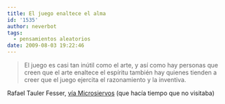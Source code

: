 ```yaml
---
title: El juego enaltece el alma
id: '1535'
author: neverbot
tags:
  - pensamientos aleatorios
date: 2009-08-03 19:22:46
---
```


> El juego es casi tan inútil como el arte, y así como hay personas que creen que el arte enaltece el espíritu también hay quienes tienden a creer que el juego ejercita el razonamiento y la inventiva.

Rafael Tauler Fesser, [vía Microsiervos](http://www.microsiervos.com/archivo/frases-citas/jugando-cacumen.html) (que hacía tiempo que no visitaba)